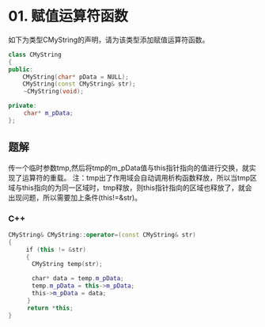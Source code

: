 # 01. 赋值运算符函数

如下为类型CMyString的声明，请为该类型添加赋值运算符函数。

```cpp
class CMyString
{
public:
    CMyString(char* pData = NULL);
    CMyString(const CMyString& str);
　　 ~CMyString(void);

private:
　　 char* m_pData;
};
```

## 题解

传一个临时参数tmp,然后将tmp的m_pData值与this指针指向的值进行交换，就实现了运算符的重载。
注：tmp出了作用域会自动调用析构函数释放，所以当tmp区域与this指向的为同一区域时，tmp释放，则this指针指向的区域也释放了，就会出现问题，所以需要加上条件(this!=&str)。

### C++

```cpp
CMyString& CMyString::operator=(const CMyString& str)
{
　　　if (this != &str)
　　　{
　　　　CMyString temp(str);

　　　　char* data = temp.m_pData;
　　　　temp.m_pData = this->m_pData;
　　　　this->m_pData = data;
  　　}
　　  return *this;
}
```
